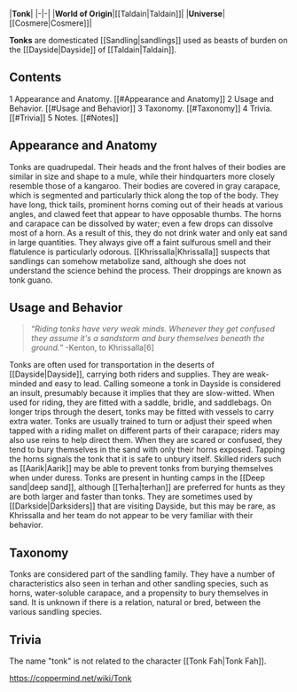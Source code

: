 |**Tonk**|
|-|-|
|**World of Origin**|[[Taldain\|Taldain]]|
|**Universe**|[[Cosmere\|Cosmere]]|

**Tonks** are domesticated [[Sandling\|sandlings]] used as beasts of burden on the [[Dayside\|Dayside]] of [[Taldain\|Taldain]].

## Contents

1 Appearance and Anatomy. [[#Appearance and Anatomy]] 
2 Usage and Behavior. [[#Usage and Behavior]] 
3 Taxonomy. [[#Taxonomy]] 
4 Trivia. [[#Trivia]] 
5 Notes. [[#Notes]] 


## Appearance and Anatomy
Tonks are quadrupedal. Their heads and the front halves of their bodies are similar in size and shape to a mule, while their hindquarters more closely resemble those of a kangaroo. Their bodies are covered in gray carapace, which is segmented and particularly thick along the top of the body. They have long, thick tails, prominent horns coming out of their heads at various angles, and clawed feet that appear to have opposable thumbs.
The horns and carapace can be dissolved by water; even a few drops can dissolve most of a horn. As a result of this, they do not drink water and only eat sand in large quantities.
They always give off a faint sulfurous smell and their flatulence is particularly odorous. [[Khrissalla\|Khrissalla]] suspects that sandlings can somehow metabolize sand, although she does not understand the science behind the process. Their droppings are known as tonk guano.

## Usage and Behavior
>“*Riding tonks have very weak minds. Whenever they get confused they assume it's a sandstorm and bury themselves beneath the ground.*”
\-Kenton, to Khrissalla[6]

Tonks are often used for transportation in the deserts of [[Dayside\|Dayside]], carrying both riders and supplies. They are weak-minded and easy to lead. Calling someone a tonk in Dayside is considered an insult, presumably because it implies that they are slow-witted.
When used for riding, they are fitted with a saddle, bridle, and saddlebags. On longer trips through the desert, tonks may be fitted with vessels to carry extra water. Tonks are usually trained to turn or adjust their speed when tapped with a riding mallet on different parts of their carapace; riders may also use reins to help direct them. When they are scared or confused, they tend to bury themselves in the sand with only their horns exposed. Tapping the horns signals the tonk that it is safe to unbury itself. Skilled riders such as [[Aarik\|Aarik]] may be able to prevent tonks from burying themselves when under duress. Tonks are present in hunting camps in the [[Deep sand\|deep sand]], although [[Terha\|terhan]] are preferred for hunts as they are both larger and faster than tonks.
They are sometimes used by [[Darkside\|Darksiders]] that are visiting Dayside, but this may be rare, as Khrissalla and her team do not appear to be very familiar with their behavior.

## Taxonomy
Tonks are considered part of the sandling family. They have a number of characteristics also seen in terhan and other sandling species, such as horns, water-soluble carapace, and a propensity to bury themselves in sand. It is unknown if there is a relation, natural or bred, between the various sandling species.

## Trivia
The name "tonk" is not related to the character [[Tonk Fah\|Tonk Fah]].


https://coppermind.net/wiki/Tonk